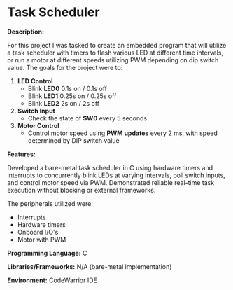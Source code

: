 # Task Scheduler

**Description:**

For this project I was tasked to create an embedded program that will utilize a task scheduler with timers to flash various 
LED at different time intervals, or run a motor at different speeds utilizing PWM depending on dip switch value. The goals for the project were to:

1. **LED Control**
    * Blink **LED0** 0.1s on / 0.1s off
    * Blink **LED1** 0.25s on / 0.25s off
    * Blink **LED2** 2s on / 2s off
2. **Switch Input**
    * Check the state of **SW0** every 5 seconds
5. **Motor Control**
    * Control motor speed using **PWM updates** every 2 ms, with speed determined by DIP switch value

**Features:**

Developed a bare-metal task scheduler in C using hardware timers and interrupts to concurrently blink LEDs at varying intervals, poll switch inputs, and control motor speed via PWM. Demonstrated reliable real-time task execution without blocking or external frameworks.

The peripherals utilized were:

  * Interrupts
  * Hardware timers
  * Onboard I/O's
  * Motor with PWM 

**Programming Language:** C

**Libraries/Frameworks:** N/A (bare-metal implementation)

**Environment:** CodeWarrior IDE
